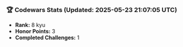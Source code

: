 ### 🏆 Codewars Stats (Updated: 2025-05-23 21:07:05 UTC)

- **Rank:** 8 kyu
- **Honor Points:** 3
- **Completed Challenges:** 1
